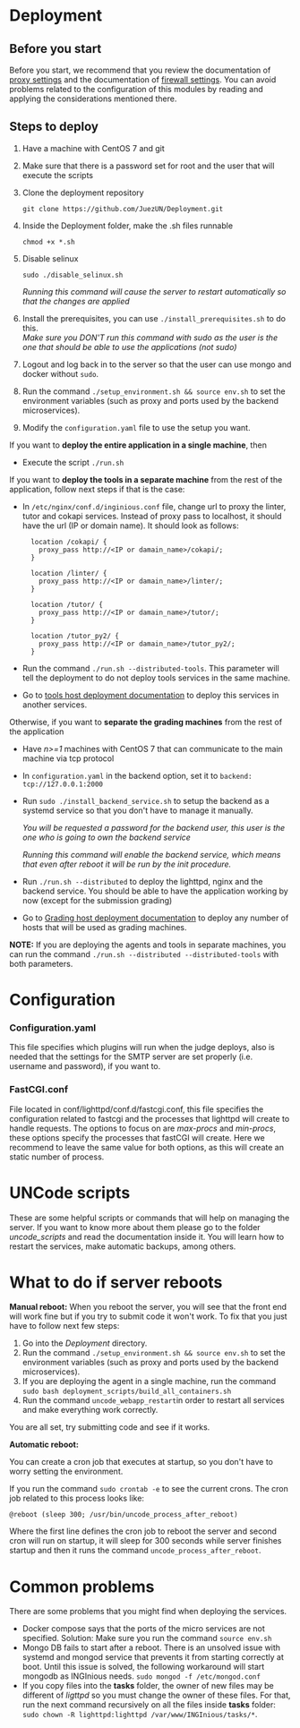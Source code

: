 # Deployment

## Before you start

Before you start, we recommend that you review the documentation of [proxy settings](proxy.md) and the documentation of [firewall settings](firewall.md). You can avoid problems related to the configuration of this modules by reading and applying the considerations mentioned there.

## Steps to deploy

1. Have a machine with CentOS 7 and git

2. Make sure that there is a password set for root and the user that will execute the scripts

3. Clone the deployment repository

   `git clone https://github.com/JuezUN/Deployment.git`

4. Inside the Deployment folder, make the .sh files runnable

   `chmod +x *.sh`

5. Disable selinux

   `sudo ./disable_selinux.sh`

   *Running this command will cause the server to restart automatically so that the changes are applied*

6. Install the prerequisites, you can use `./install_prerequisites.sh` to do this. 
   ​      
     *Make sure you DON'T run this command with sudo as the user is the one that should be able to use the applications (not sudo)*

7. Logout and log back in to the server so that the user can use mongo and docker without `sudo`.

8. Run the command `./setup_environment.sh && source env.sh` to set the environment variables (such as proxy and ports used by the backend microservices).

9. Modify the `configuration.yaml` file to use the setup you want.

If you want to **deploy the entire application in a single machine**, then

- Execute the script `./run.sh`

If you want to **deploy the tools in a separate machine** from the rest of the application, follow next steps if that is the case:

- In `/etc/nginx/conf.d/inginious.conf` file, change url to proxy the linter, tutor and cokapi services. Instead of proxy pass to localhost, it should have the url (IP or domain name). It should look as follows:

  ```
    location /cokapi/ {
      proxy_pass http://<IP or damain_name>/cokapi/;
    }

    location /linter/ {
      proxy_pass http://<IP or damain_name>/linter/;
    }

    location /tutor/ {
      proxy_pass http://<IP or damain_name>/tutor/;
    }
  
    location /tutor_py2/ {
      proxy_pass http://<IP or damain_name>/tutor_py2/;
    }
  ```

- Run the command `./run.sh --distributed-tools`. This parameter will tell the deployment to do not deploy tools services in the same machine.

- Go to [tools host deployment documentation](tools_host/README.md) to deploy this services in another services.

Otherwise, if you want to **separate the grading machines** from the rest of the application

- Have *n>=1* machines with CentOS 7 that can communicate to the main machine via tcp protocol

- In `configuration.yaml` in the backend option, set it to `backend: tcp://127.0.0.1:2000`

- Run `sudo ./install_backend_service.sh` to setup the backend as a systemd service so that you don't have to manage it manually.

  *You will be requested a password for the backend user, this user is the one who is going to own the backend service*

  *Running this command will enable the backend service, which means that even after reboot it will be run by the init procedure.*

- Run `./run.sh --distributed` to deploy the lighttpd, nginx and the backend service. You should be able to have the application working by now (except for the submission grading)

- Go to [Grading host deployment documentation](https://github.com/JuezUN/Deployment/tree/master/grader-host) to deploy any number of hosts that will be used as grading machines.

**NOTE:** If you are deploying the agents and tools in separate machines, you can run the command `./run.sh --distributed --distributed-tools` with both parameters.

# Configuration

### Configuration.yaml

This file specifies which plugins will run when the judge deploys, also is needed that the settings for the SMTP server are set properly (i.e. username and password), if you want to.

### FastCGI.conf

File located in conf/lighttpd/conf.d/fastcgi.conf, this file specifies the configuration related to fastcgi and the processes that lighttpd will create to handle requests.
The options to focus on are *max-procs* and *min-procs*, these options specify the processes that fastCGI will create. Here we recommend to leave the same value for both options, 
as this will create an static number of process.

# UNCode scripts

These are some helpful scripts or commands that will help on managing the server. If you want to know more about them please go to the folder *uncode_scripts* and read the documentation inside it. You will learn how to restart the services, make automatic backups, among others.

# What to do if server reboots

**Manual reboot:**
When you reboot the server, you will see that the front end will work fine but if you try  to submit code it won't work. To fix that you just have to follow next few steps:

1. Go into the *Deployment* directory.
2. Run the command `./setup_environment.sh && source env.sh` to set the environment variables (such as proxy and ports used by the backend microservices).
3. If you are deploying the agent in a single machine, run the command `sudo bash deployment_scripts/build_all_containers.sh`
4. Run the command `uncode_webapp_restart`in order to restart all services and make everything work correctly.

You are all set, try submitting code and see if it works.

**Automatic reboot:**

You can create a cron job that executes at startup, so you don't have to worry setting the environment.

If you run the command `sudo crontab -e` to see the current crons. The cron job related to this process looks like:

```  
@reboot (sleep 300; /usr/bin/uncode_process_after_reboot)
```

Where the first line defines the cron job to reboot the server and second cron will run on startup, it will sleep for 300  seconds while server finishes startup and then it runs the command `uncode_process_after_reboot`.

# Common problems

There are some problems that you might find when deploying the services. 

- Docker compose says that the ports of the micro services are not specified. Solution: Make sure you run the command `source env.sh`
- Mongo DB fails to start after a reboot. There is an unsolved issue with systemd and mongod service that prevents it from starting correctly at boot. Until this issue is solved, the following workaround will start mongodb as INGInious needs.
  `sudo mongod -f /etc/mongod.conf`
- If you copy files into the **tasks** folder, the owner of new files may be different of *ligttpd* so you must change the owner of these files. For that, run the next command recursively on all the files inside **tasks** folder: `sudo chown -R lighttpd:lighttpd /var/www/INGInious/tasks/*`.